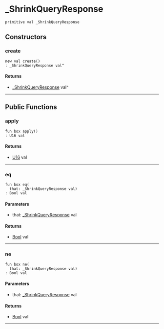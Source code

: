 # _ShrinkQueryResponse

```pony
primitive val _ShrinkQueryResponse
```

## Constructors

### create

```pony
new val create()
: _ShrinkQueryResponse val^
```

#### Returns

* [_ShrinkQueryResponse](wallaroo_labs-messages-_ShrinkQueryResponse) val^

---

## Public Functions

### apply

```pony
fun box apply()
: U16 val
```

#### Returns

* [U16](builtin-U16) val

---

### eq

```pony
fun box eq(
  that: _ShrinkQueryResponse val)
: Bool val
```
#### Parameters

*   that: [_ShrinkQueryResponse](wallaroo_labs-messages-_ShrinkQueryResponse) val

#### Returns

* [Bool](builtin-Bool) val

---

### ne

```pony
fun box ne(
  that: _ShrinkQueryResponse val)
: Bool val
```
#### Parameters

*   that: [_ShrinkQueryResponse](wallaroo_labs-messages-_ShrinkQueryResponse) val

#### Returns

* [Bool](builtin-Bool) val

---

